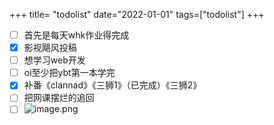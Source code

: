 +++
title= "todolist"
date="2022-01-01"
tags=["todolist"]
+++

-   [ ] 首先是每天whk作业得完成
-   [x] 影视飓风投稿
-   [ ] 想学习web开发
-   [ ] oi至少把ybt第一本学完
-   [x] 补番《clannad》《三狮1》（已完成）《三狮2》
-   [ ] 把网课摆烂的追回
-   [ ] ![image.png](https://s2.loli.net/2023/01/11/UKiDFQq7sL1RAu8.png)
